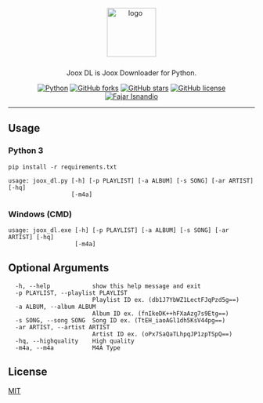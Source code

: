 ﻿<p align="center">
    <img alt="logo" src="https://fajar-isnandio.com/wp-content/uploads/2020/12/joox_dl.png"  height="100" style="margin-bottom: 10px;">
</p>
<p align="center">Joox DL is Joox Downloader for Python.</p>
<p align="center">
    <a href="https://www.python.org/downloads/release/python-391/"><img alt="Python" src="https://img.shields.io/badge/python-v3.9-blue"></a>
    <a href="https://github.com/jaris58/joox_dl/network"><img alt="GitHub forks" src="https://img.shields.io/github/forks/jaris58/joox_dl"></a>
    <a href="https://github.com/jaris58/joox_dl/stargazers"><img alt="GitHub stars" src="https://img.shields.io/github/stars/jaris58/joox_dl"></a>
    <a href="https://github.com/jaris58/joox_dl/blob/master/LICENSE"><img alt="GitHub license" src="https://img.shields.io/github/license/jaris58/joox_dl"></a>
    <br>
    <a href="https://fajar-isnandio.com">
        <img src="https://fajar-isnandio.com/wp-content/uploads/2015/02/fajar-isnandio-com.png" alt="Fajar Isnandio">
    </a>
</p>

----

## Usage
### Python 3
```install
pip install -r requirements.txt
```
```usage python
usage: joox_dl.py [-h] [-p PLAYLIST] [-a ALBUM] [-s SONG] [-ar ARTIST] [-hq]
                  [-m4a]
```
### Windows (CMD)
```usage windows
usage: joox_dl.exe [-h] [-p PLAYLIST] [-a ALBUM] [-s SONG] [-ar ARTIST] [-hq]
                   [-m4a]
```

## Optional Arguments
```optar
  -h, --help            show this help message and exit
  -p PLAYLIST, --playlist PLAYLIST
                        Playlist ID ex. (db1J7YbWZ1LectFJqPzd5g==)
  -a ALBUM, --album ALBUM
                        Album ID ex. (fnIkeDK++hFXaAzg7s9Etg==)
  -s SONG, --song SONG  Song ID ex. (TtEH_iaoAGl1dh5KsV44pg==)
  -ar ARTIST, --artist ARTIST
                        Artist ID ex. (oPx7SaQaTLhpqJP1zpTSpQ==)
  -hq, --highquality    High quality
  -m4a, --m4a           M4A Type
```

## License
[MIT](https://en.wikipedia.org/wiki/MIT_License)